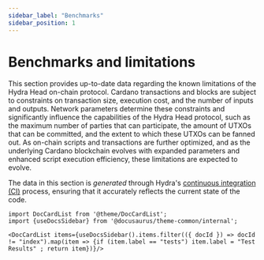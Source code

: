 ```yaml
---
sidebar_label: "Benchmarks"
sidebar_position: 1
---
```


# Benchmarks and limitations

This section provides up-to-date data regarding the known limitations of the Hydra Head on-chain protocol. Cardano transactions and blocks are subject to constraints on transaction size, execution cost, and the number of inputs and outputs. Network parameters determine these constraints and significantly influence the capabilities of the Hydra Head protocol, such as the maximum number of parties that can participate, the amount of UTXOs that can be committed, and the extent to which these UTXOs can be fanned out. As on-chain scripts and transactions are further optimized, and as the underlying Cardano blockchain evolves with expanded parameters and enhanced script execution efficiency, these limitations are expected to evolve.

The data in this section is _generated_ through Hydra's [continuous integration (CI)](https://github.com/input-output-hk/hydra/actions/workflows/ci-nix.yaml) process, ensuring that it accurately reflects the current state of the code.

```mdx-code-block
import DocCardList from '@theme/DocCardList';
import {useDocsSidebar} from '@docusaurus/theme-common/internal';

<DocCardList items={useDocsSidebar().items.filter(({ docId }) => docId != "index").map(item => {if (item.label == "tests") item.label = "Test Results" ; return item})}/>
```

